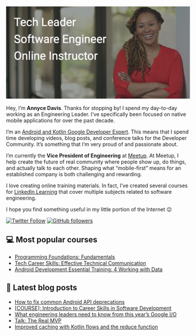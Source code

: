 ![Banner image for adavis GitHub profile](images/banner_image_github_profile_adavis.png)

Hey, I’m **Annyce Davis**. Thanks for stopping by! I spend my day-to-day working as an Engineering Leader. I’ve specifically been focused on native mobile applications for over the past decade.

I’m an [Android and Kotlin Google Developer Expert](https://developers.google.com/community/experts/directory/profile/profile-annyce-davis). This means that I spend time developing videos, blog posts, and conference talks for the Developer Community. It’s something that I’m very proud of and passionate about.

I’m currently the **Vice President of Engineering** at [Meetup](https://www.meetup.com/). At Meetup, I help create the future of real community where people show up, do things, and actually talk to each other. Shaping what “mobile-first” means for an established company is both challenging and rewarding.

I love creating online training materials. In fact, I’ve created several courses for [LinkedIn Learning](https://www.linkedin.com/learning/instructors/annyce-davis?u=0) that cover multiple subjects related to software engineering.

I hope you find something useful in my little portion of the Internet :wink:

[![Twitter Follow](https://img.shields.io/twitter/follow/brwngrldev?color=%23e71f2e&style=for-the-badge&logo=twitter&label=brwngrldev)](https://twitter.com/brwngrldev) [![GitHub followers](https://img.shields.io/github/followers/adavis?color=%23e71f2e&style=for-the-badge&logo=github)](https://github.com/adavis?tab=followers)

## :computer: Most popular courses
- [Programming Foundations: Fundamentals](https://www.linkedin.com/learning/programming-foundations-fundamentals-3)
- [Tech Career Skills: Effective Technical Communication](https://www.linkedin.com/learning/tech-career-skills-effective-technical-communication?u=0)
- [Android Development Essential Training: 4 Working with Data](https://www.linkedin.com/learning/android-development-essential-training-4-working-with-data/developing-data-driven-apps)

## :notebook: Latest blog posts
<!-- BLOG-POST-LIST:START -->
- [How to fix common Android API deprecations](https://adavis.info/2022/08/how-to-fix-common-android-api-deprecations.html?utm_source=rss&utm_medium=rss&utm_campaign=how-to-fix-common-android-api-deprecations)
- [[COURSE]: Introduction to Career Skills in Software Development](https://adavis.info/2022/08/course-microsoft-foundational-career-certificate-in-programming.html?utm_source=rss&utm_medium=rss&utm_campaign=course-microsoft-foundational-career-certificate-in-programming)
- [What engineering leaders need to know from this year’s Google I/O](https://adavis.info/2022/05/what-engineering-leaders-need-to-know-from-this-years-google-i-o.html?utm_source=rss&utm_medium=rss&utm_campaign=what-engineering-leaders-need-to-know-from-this-years-google-i-o)
- [Talk: The Real MVP](https://adavis.info/2022/05/talk-the-real-mvp.html?utm_source=rss&utm_medium=rss&utm_campaign=talk-the-real-mvp)
- [Improved caching with Kotlin flows and the reduce function](https://adavis.info/2022/03/improved-caching-with-kotlin-flows-and-the-reduce-function.html?utm_source=rss&utm_medium=rss&utm_campaign=improved-caching-with-kotlin-flows-and-the-reduce-function)
<!-- BLOG-POST-LIST:END -->